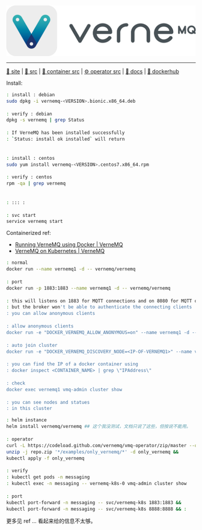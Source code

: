 
[src/gh]: https://github.com/vernemq/vernemq.git "A distributed MQTT message broker based on Erlang/OTP. Built for high quality & Industrial use cases."
[container.src/gh]: https://github.com/vernemq/docker-vernemq.git "VerneMQ Docker image - Starts the VerneMQ MQTT broker and listens on 1883 and 8080 (for websockets)."
[operator.src/gh]: https://github.com/vernemq/vmq-operator.git "VerneMQ Operator creates/configures/manages VerneMQ clusters atop Kubernetes"

[site]: https://vernemq.com "Clustering MQTT for high availability and scalability."
[docs]: https://docs.vernemq.com

[dockerhub]: https://hub.docker.com/r/vernemq/vernemq

[pic::logo.jpg.ol]: https://i.imgur.com/bln3fK3.jpg
[pic::logo.jpg]: ./vernemq_bln3fK3.jpg

![logo][pic::logo.jpg]

----

[🧱 site][site] | [📜 src][src/gh] | [🧊 container src][container.src/gh] | [⚙ operator src][operator.src/gh] | [📔 docs][docs] | [🧫 dockerhub][dockerhub]

Install: 

~~~ sh
: install : debian
sudo dpkg -i vernemq-<VERSION>.bionic.x86_64.deb

: verify : debian
dpkg -s vernemq | grep Status

: If VerneMQ has been installed successfully
: `Status: install ok installed` will return


: install : centos
sudo yum install vernemq-<VERSION>.centos7.x86_64.rpm

: verify : centos
rpm -qa | grep vernemq


: ::: :

: svc start
service vernemq start
~~~

Containerized ref: 

- [Running VerneMQ using Docker | VerneMQ](https://docs.vernemq.com/installing-vernemq/docker)
- [VerneMQ on Kubernetes | VerneMQ](https://docs.vernemq.com/guides/vernemq-on-kubernetes)

~~~ sh
: normal
docker run --name vernemq1 -d -- vernemq/vernemq

: port
docker run -p 1883:1883 --name vernemq1 -d -- vernemq/vernemq

: this will listens on 1883 for MQTT connections and on 8080 for MQTT over websocket
: but the broker won't be able to authenticate the connecting clients
: you can allow anonymous clients

: allow anonymous clients
docker run -e "DOCKER_VERNEMQ_ALLOW_ANONYMOUS=on" --name vernemq1 -d -- vernemq/vernemq

: auto join cluster
docker run -e "DOCKER_VERNEMQ_DISCOVERY_NODE=<IP-OF-VERNEMQ1>" --name vernemq2 -d -- vernemq/vernemq

: you can find the IP of a docker container using
: docker inspect <CONTAINER_NAME> | grep \"IPAddress\"

: check
docker exec vernemq1 vmq-admin cluster show

: you can see nodes and statues
: in this cluster
~~~

~~~ sh
: helm instance
helm install vernemq/vernemq ## 这个我没测试，文档只说了这些，但按说不能用。

: operator
curl -L https://codeload.github.com/vernemq/vmq-operator/zip/master --output repo.zip &&
unzip -j repo.zip '*/examples/only_vernemq/*' -d only_vernemq &&
kubectl apply -f only_vernemq

: verify
: kubectl get pods -n messaging
: kubectl exec -n messaging -- vernemq-k8s-0 vmq-admin cluster show

: port
kubectl port-forward -n messaging -- svc/vernemq-k8s 1883:1883 &&
kubectl port-forward -n messaging -- svc/vernemq-k8s 8888:8888 && :
~~~

更多见 ref ... 看起来给的信息不太够。


